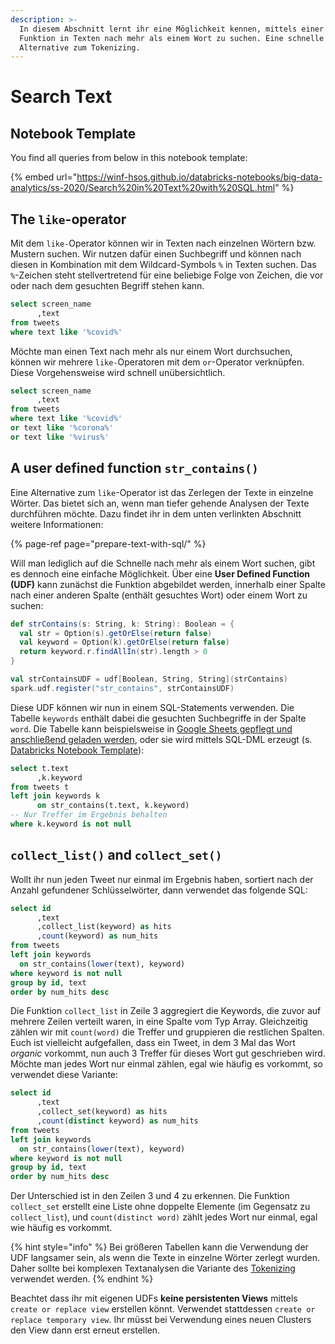 ```yaml
---
description: >-
  In diesem Abschnitt lernt ihr eine Möglichkeit kennen, mittels einer eigenen
  Funktion in Texten nach mehr als einem Wort zu suchen. Eine schnelle
  Alternative zum Tokenizing.
---
```


# Search Text

## Notebook Template

You find all queries from below in this notebook template:

{% embed url="https://winf-hsos.github.io/databricks-notebooks/big-data-analytics/ss-2020/Search%20in%20Text%20with%20SQL.html" %}

## The `like`-operator

Mit dem `like-`Operator können wir in Texten nach einzelnen Wörtern bzw. Mustern suchen. Wir nutzen dafür einen Suchbegriff und können nach diesen in Kombination mit dem Wildcard-Symbols `%` in Texten suchen. Das `%`-Zeichen steht stellvertretend für eine beliebige Folge von Zeichen, die vor oder nach dem gesuchten Begriff stehen kann. 

```sql
select screen_name
      ,text
from tweets
where text like '%covid%'
```

Möchte man einen Text nach mehr als nur einem Wort durchsuchen, können wir mehrere `like-`Operatoren mit dem `or`-Operator verknüpfen. Diese Vorgehensweise wird schnell unübersichtlich.

```sql
select screen_name
      ,text
from tweets
where text like '%covid%'
or text like '%corona%'
or text like '%virus%'
```

## A user defined function `str_contains()`

Eine Alternative zum `like`-Operator ist das Zerlegen der Texte in einzelne Wörter. Das bietet sich an, wenn man tiefer gehende Analysen der Texte durchführen möchte. Dazu findet ihr in dem unten verlinkten Abschnitt weitere Informationen:

{% page-ref page="prepare-text-with-sql/" %}

Will man lediglich auf die Schnelle nach mehr als einem Wort suchen, gibt es dennoch eine einfache Möglichkeit. Über eine **User Defined Function \(UDF\)** kann zunächst die Funktion abgebildet werden, innerhalb einer Spalte nach einer anderen Spalte \(enthält gesuchtes Wort\) oder einem Wort zu suchen:

```scala
def strContains(s: String, k: String): Boolean = {
  val str = Option(s).getOrElse(return false)
  val keyword = Option(k).getOrElse(return false)
  return keyword.r.findAllIn(str).length > 0
}

val strContainsUDF = udf[Boolean, String, String](strContains)
spark.udf.register("str_contains", strContainsUDF)
```

Diese UDF können wir nun in einem SQL-Statements verwenden. Die Tabelle `keywords` enthält dabei die gesuchten Suchbegriffe in der Spalte `word`. Die Tabelle kann beispielsweise in [Google Sheets gepflegt und anschließend geladen werden](identify-topics-in-text/mapping-tables-with-sql.md#tabellen-ueber-google-sheets-pflegen-und-laden), oder sie wird mittels SQL-DML erzeugt \(s. [Databricks Notebook Template](https://winf-hsos.github.io/databricks-notebooks/big-data-analytics/Texte%20f%C3%BCr%20SQL%20Analysen%20vorbereiten.html)\):

```sql
select t.text
      ,k.keyword
from tweets t
left join keywords k
      on str_contains(t.text, k.keyword)
-- Nur Treffer im Ergebnis behalten
where k.keyword is not null
```

## `collect_list()` and `collect_set()`

Wollt ihr nun jeden Tweet nur einmal im Ergebnis haben, sortiert nach der Anzahl gefundener Schlüsselwörter, dann verwendet das folgende SQL:

```sql
select id
      ,text
      ,collect_list(keyword) as hits
      ,count(keyword) as num_hits
from tweets
left join keywords
  on str_contains(lower(text), keyword)
where keyword is not null
group by id, text
order by num_hits desc
```

Die Funktion `collect_list` in Zeile 3 aggregiert die Keywords, die zuvor auf mehrere Zeilen verteilt waren, in eine Spalte vom Typ Array. Gleichzeitig zählen wir mit `count(word)` die Treffer und gruppieren die restlichen Spalten. Euch ist vielleicht aufgefallen, dass ein Tweet, in dem 3 Mal das Wort _organic_ vorkommt, nun auch 3 Treffer für dieses Wort gut geschrieben wird. Möchte man jedes Wort nur einmal zählen, egal wie häufig es vorkommt, so verwendet diese Variante:

```sql
select id
      ,text
      ,collect_set(keyword) as hits
      ,count(distinct keyword) as num_hits
from tweets
left join keywords
  on str_contains(lower(text), keyword)
where keyword is not null
group by id, text
order by num_hits desc
```

Der Unterschied ist in den Zeilen 3 und 4 zu erkennen. Die Funktion `collect_set` erstellt eine Liste ohne doppelte Elemente \(im Gegensatz zu `collect_list`\), und `count(distinct word)` zählt jedes Wort nur einmal, egal wie häufig es vorkommt. 

{% hint style="info" %}
Bei größeren Tabellen kann die Verwendung der UDF langsamer sein, als wenn die Texte in einzelne Wörter zerlegt wurden. Daher sollte bei komplexen Textanalysen die Variante des [Tokenizing](prepare-text-with-sql/3-texte-in-woerter-zerlegen.md) verwendet werden.
{% endhint %}

Beachtet dass ihr mit eigenen UDFs **keine persistenten Views** mittels `create or replace view` erstellen könnt. Verwendet stattdessen `create or replace temporary view`. Ihr müsst bei Verwendung eines neuen Clusters den View dann erst erneut erstellen.

